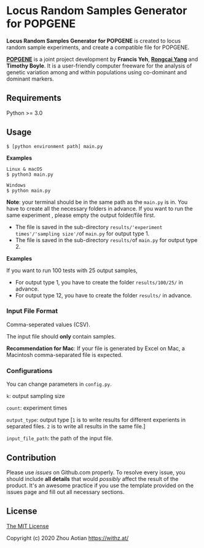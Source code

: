 # Locus Random Samples Generator for POPGENE

**Locus Random Samples Generator for POPGENE** is created to locus random sample experiments, and create a compatible file for POPGENE.



**[POPGENE](https://sites.ualberta.ca/~fyeh/popgene_info.html)** is a joint project development by **Francis Yeh**, [**Rongcai Yang**](http://www.ales.ualberta.ca/afns/FacultyandStaff/AcademicStaffProfiles/RongCaiYang.aspx) and **Timothy Boyle**. It is a user-friendly computer freeware for the analysis of genetic variation among and within populations using co-dominant and dominant markers.

## Requirements

Python >= 3.0



## Usage

```shell
$ [python environment path] main.py
```

**Examples**

```shell
Linux & macOS
$ python3 main.py

Windows
$ python main.py
```

**Note**: your terminal should be in the same path as the `main.py` is in. You have to create all the necessary folders in advance. If you want to run the same experiment , please empty the output folder/file first.

- The file is saved in the sub-directory `results/'experiment times'/'sampling size'/`of `main.py` for output type 1.
- The file is saved in the sub-directory `results/`of `main.py` for output type 2.



**Examples**

If you want to run 100 tests with 25 output samples, 

- For output type 1, you have to create the folder `results/100/25/`  in advance.
- For output type 12, you have to create the folder `results/` in advance.



### Input File Format

Comma-seperated values (CSV).

The input file should **only** contain samples.

**Recommendation for Mac**: If your file is generated by Excel on Mac, a Macintosh comma-separated file is expected.



### Configurations

You can change parameters in `config.py`.

`k`: output sampling size

`count`: experiment times

`output_type`: output type [`1` is to write results for different experients in separated files. `2` is to write all results in the same file.]

`input_file_path`: the path of the input file.



## Contribution

Please use *issues* on Github.com properly. To resolve every issue, you should include **all details** that would *possibly* affect the result of the product. It's an awesome practice if you use the template provided on the issues page and fill out all necessary sections.

## License

[The MIT License](http://opensource.org/licenses/MIT)

Copyright (c) 2020 Zhou Aotian <https://withz.at/>